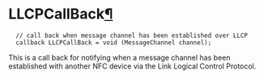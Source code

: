 LLCPCallBack[¶](#LLCPCallBack)
==============================

``` {.webidl .prettyprint}
  // call back when message channel has been established over LLCP
  callback LLCPCallBack = void (MessageChannel channel);
```

This is a call back for notifying when a message channel has been
established with another NFC device via the Link Logical Control
Protocol.

